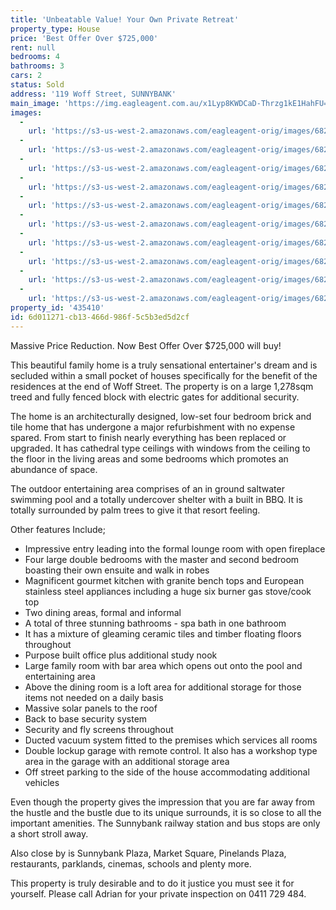 ```yaml
---
title: 'Unbeatable Value! Your Own Private Retreat'
property_type: House
price: 'Best Offer Over $725,000'
rent: null
bedrooms: 4
bathrooms: 3
cars: 2
status: Sold
address: '119 Woff Street, SUNNYBANK'
main_image: 'https://img.eagleagent.com.au/x1Lyp8KWDCaD-Thrzg1kE1HahFU=/1280x854/smart/https://s3-us-west-2.amazonaws.com/eagleagent-orig/images/6824257/113881935-image-M.jpg'
images:
  -
    url: 'https://s3-us-west-2.amazonaws.com/eagleagent-orig/images/6824266/113881935-image-I.jpg'
  -
    url: 'https://s3-us-west-2.amazonaws.com/eagleagent-orig/images/6824265/113881935-image-H.jpg'
  -
    url: 'https://s3-us-west-2.amazonaws.com/eagleagent-orig/images/6824264/113881935-image-G.jpg'
  -
    url: 'https://s3-us-west-2.amazonaws.com/eagleagent-orig/images/6824263/113881935-image-F.jpg'
  -
    url: 'https://s3-us-west-2.amazonaws.com/eagleagent-orig/images/6824262/113881935-image-E.jpg'
  -
    url: 'https://s3-us-west-2.amazonaws.com/eagleagent-orig/images/6824261/113881935-image-D.jpg'
  -
    url: 'https://s3-us-west-2.amazonaws.com/eagleagent-orig/images/6824260/113881935-image-C.jpg'
  -
    url: 'https://s3-us-west-2.amazonaws.com/eagleagent-orig/images/6824259/113881935-image-B.jpg'
  -
    url: 'https://s3-us-west-2.amazonaws.com/eagleagent-orig/images/6824258/113881935-image-A.jpg'
  -
    url: 'https://s3-us-west-2.amazonaws.com/eagleagent-orig/images/6824257/113881935-image-M.jpg'
property_id: '435410'
id: 6d011271-cb13-466d-986f-5c5b3ed5d2cf
---
```

Massive Price Reduction. Now Best Offer Over $725,000 will buy!

This beautiful family home is a truly sensational entertainer's dream and is secluded within a small pocket of houses specifically for the benefit of the residences at the end of Woff Street. The property is on a large 1,278sqm treed and fully fenced block with electric gates for additional security.

The home is an architecturally designed, low-set four bedroom brick and tile home that has undergone a major refurbishment with no expense spared. From start to finish nearly everything has been replaced or upgraded. It has cathedral type ceilings with windows from the ceiling to the floor in the living areas and some bedrooms which promotes an abundance of space.

The outdoor entertaining area comprises of an in ground saltwater swimming pool and a totally undercover shelter with a built in BBQ. It is totally surrounded by palm trees to give it that resort feeling.

Other features Include;
* Impressive entry leading into the formal lounge room with open fireplace
* Four large double bedrooms with the master and second bedroom boasting their own ensuite and walk in robes
* Magnificent gourmet kitchen with granite bench tops and European stainless steel appliances including a huge six burner gas stove/cook top
* Two dining areas, formal and informal
* A total of three stunning bathrooms - spa bath in one bathroom
* It has a mixture of gleaming ceramic tiles and timber floating floors throughout
* Purpose built office plus additional study nook
* Large family room with bar area which opens out onto the pool and entertaining area
* Above the dining room is a loft area for additional storage for those items not needed on a daily basis
* Massive solar panels to the roof
* Back to base security system
* Security and fly screens throughout
* Ducted vacuum system fitted to the premises which services all rooms
* Double lockup garage with remote control. It also has a workshop type area in the garage with an additional storage area
* Off street parking to the side of the house accommodating additional vehicles

Even though the property gives the impression that you are far away from the hustle and the bustle due to its unique surrounds, it is so close to all the important amenities. The Sunnybank railway station and bus stops are only a short stroll away.

Also close by is Sunnybank Plaza, Market Square, Pinelands Plaza, restaurants, parklands, cinemas, schools and plenty more.

This property is truly desirable and to do it justice you must see it for yourself.
Please call Adrian for your private inspection on 0411 729 484.